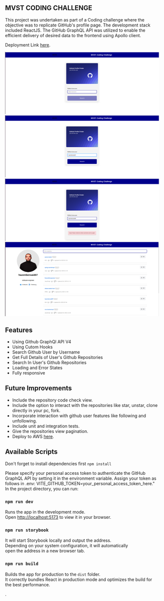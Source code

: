 ## MVST CODING CHALLENGE

This project was undertaken as part of a Coding challenge where the objective was to replicate GitHub's profile page. The development stack included ReactJS. The GitHub GraphQL API was utilized to enable the efficient delivery of desired data to the frontend using Apollo client.

Deployment Link <a href="https://mvst-coding-challengee.netlify.app/" target="_blank" rel="noopener noreferrer">here</a>.

![plot](./src/assets/image1.png)
![plot](./src/assets/image2.png)
![plot](./src/assets/image3.png)
![plot](./src/assets/image4.png)

## Features

- Using Github GraphQl API V4
- Using Cutom Hooks
- Search Github User by Username
- Get Full Details of User's Github Repositories
- Search In User's Github Repositories
- Loading and Error States
- Fully responsive

## Future Improvements

- Include the repository code check view.
- Include the option to interact with the repositories like star, unstar, clone directly in your pc, fork.
- Incorporate interaction with github user features like following and unfollowing.
- Include unit and integration tests.
- Give the repositories view pagination.
- Deploy to AWS <a href="https://medium.com/@hazembensaid195/deploy-a-react-application-on-aws-s3-aws-cloudfront-route53-aws-certificate-manager-using-bdafc8ff7e25" target="_blank" rel="noopener noreferrer">here</a>.

## Available Scripts

Don't forget to install dependencies first `npm install`


Please specify your personal access token to authenticate the GitHub GraphQL API by setting it in the environment variable. Assign your token as follows in .env: 
VITE_GITHUB_TOKEN=your_personal_access_token_here."
In the project directory, you can run:

### `npm run dev`

Runs the app in the development mode.\
Open [http://localhost:5173](http://localhost:5173) to view it in your browser.

### `npm run storybook`

It will start Storybook locally and output the address.\
Depending on your system configuration, it will automatically \
open the address in a new browser tab.

### `npm run build`

Builds the app for production to the `dist` folder.\
It correctly bundles React in production mode and optimizes the build for the best performance.

.
